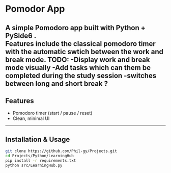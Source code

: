 # Pomodor App

A simple Pomodoro app built with **Python + PySide6** .  
Features include the classical pomodoro timer with the automatic swtich between the work and break mode.
TODO:
-Display work and break mode visually
-Add tasks which can them be completed during the study session
-switches between long and short break ?
---

## Features

- Pomodoro timer (start / pause / reset)  
- Clean, minimal UI  

---

## Installation & Usage

```bash
git clone https://github.com/Phil-gy/Projects.git
cd Projects/Python/LearningHub            
pip install -r requirements.txt
python src/LearningHub.py                   